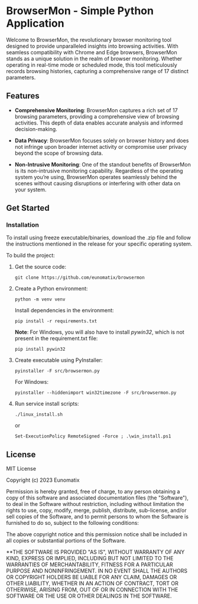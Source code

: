 # BrowserMon - Simple Python Application

Welcome to BrowserMon, the revolutionary browser monitoring tool designed to provide unparalleled insights into browsing activities. With seamless compatibility with Chrome and Edge browsers, BrowserMon stands as a unique solution in the realm of browser monitoring. Whether operating in real-time mode or scheduled mode, this tool meticulously records browsing histories, capturing a comprehensive range of 17 distinct parameters.

## Features

- **Comprehensive Monitoring**: BrowserMon captures a rich set of 17 browsing parameters, providing a comprehensive view of browsing activities. This depth of data enables accurate analysis and informed decision-making.

- **Data Privacy**: BrowserMon focuses solely on browser history and does not infringe upon broader internet activity or compromise user privacy beyond the scope of browsing data.

- **Non-Intrusive Monitoring**: One of the standout benefits of BrowserMon is its non-intrusive monitoring capability. Regardless of the operating system you’re using, BrowserMon operates seamlessly behind the scenes without causing disruptions or interfering with other data on your system.

## Get Started

### Installation

To install using freeze executable/binaries, download the .zip file and follow the instructions mentioned in the release for your specific operating system.

To build the project:

1. Get the source code:
    ```
    git clone https://github.com/eunomatix/browsermon
    ```

2. Create a Python environment:
    ```
    python -m venv venv
    ```
    Install dependencies in the environment:
    ```
    pip install -r requirements.txt
    ```
    **Note**: For Windows, you will also have to install *pywin32*, which is not present in the requirement.txt file:
    ```
    pip install pywin32
    ```

3. Create executable using PyInstaller:
    ```
    pyinstaller -F src/browsermon.py
    ```
    For Windows:
    ```
    pyinstaller --hiddenimport win32timezone -F src/browsermon.py
    ```

4. Run service install scripts:
    ```
    ./linux_install.sh
    ```
    or
    ```
    Set-ExecutionPolicy RemoteSigned -Force ; .\win_install.ps1
    ```

## License

MIT License

Copyright (c) 2023 Eunomatix

Permission is hereby granted, free of charge, to any person obtaining a copy
of this software and associated documentation files (the "Software"), to deal
in the Software without restriction, including without limitation the rights
to use, copy, modify, merge, publish, distribute, sub-license, and/or sell
copies of the Software, and to permit persons to whom the Software is
furnished to do so, subject to the following conditions:

The above copyright notice and this permission notice shall be included in all
copies or substantial portions of the Software.

**THE SOFTWARE IS PROVIDED "AS IS", WITHOUT WARRANTY OF ANY KIND, EXPRESS OR
IMPLIED, INCLUDING BUT NOT LIMITED TO THE WARRANTIES OF MERCHANTABILITY,
FITNESS FOR A PARTICULAR PURPOSE AND NONINFRINGEMENT. IN NO EVENT SHALL THE
AUTHORS OR COPYRIGHT HOLDERS BE LIABLE FOR ANY CLAIM, DAMAGES OR OTHER
LIABILITY, WHETHER IN AN ACTION OF CONTRACT, TORT OR OTHERWISE, ARISING FROM,
OUT OF OR IN CONNECTION WITH THE SOFTWARE OR THE USE OR OTHER DEALINGS IN THE
SOFTWARE.